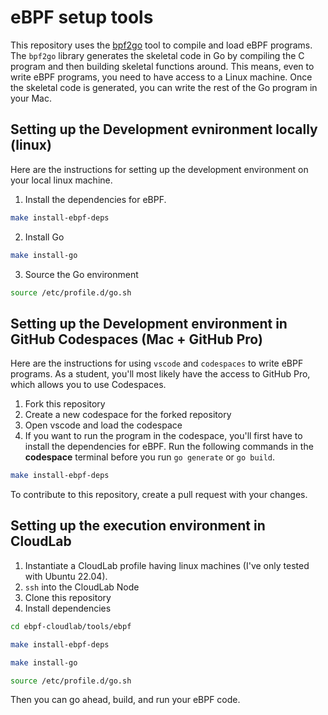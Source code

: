 # eBPF setup tools

This repository uses the [bpf2go](https://pkg.go.dev/github.com/cilium/ebpf/cmd/bpf2go) tool to compile and load eBPF programs. The `bpf2go` library generates the skeletal code in Go by compiling the C program and then building skeletal functions around. This means, even to write eBPF programs, you need to have access to a Linux machine. Once the skeletal code is generated, you can write the rest of the Go program in your Mac. 

## Setting up the Development evnironment locally (linux)

Here are the instructions for setting up the development environment on your local linux machine. 

1. Install the dependencies for eBPF. 
```bash
make install-ebpf-deps
```
2. Install Go
```bash
make install-go
```
3. Source the Go environment
```bash
source /etc/profile.d/go.sh
```


## Setting up the Development environment in GitHub Codespaces (Mac + GitHub Pro)

Here are the instructions for using `vscode` and `codespaces` to write eBPF programs. As a student, you'll most likely have the access to GitHub Pro, which allows you to use Codespaces.

1. Fork this repository
2. Create a new codespace for the forked repository
3. Open vscode and load the codespace
4. If you want to run the program in the codespace, you'll first have to install the dependencies for eBPF. Run the following commands in the **codespace** terminal before you run `go generate` or `go build`. 

```bash
make install-ebpf-deps
```

To contribute to this repository, create a pull request with your changes. 


## Setting up the execution environment in CloudLab

1. Instantiate a CloudLab profile having linux machines (I've only tested with Ubuntu 22.04). 
2. `ssh` into the CloudLab Node
3. Clone this repository
4. Install dependencies

```bash
cd ebpf-cloudlab/tools/ebpf
```
```bash
make install-ebpf-deps
```
```bash
make install-go
```
```bash
source /etc/profile.d/go.sh
```

Then you can go ahead, build, and run your eBPF code. 

